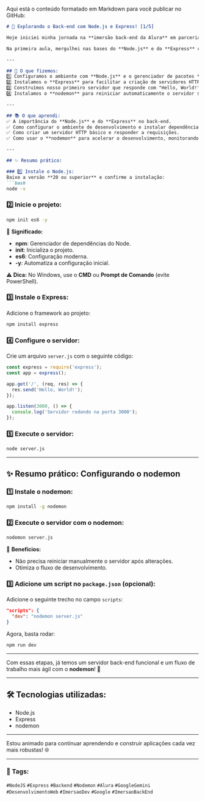 Aqui está o conteúdo formatado em Markdown para você publicar no GitHub:  

```markdown
# 🚀 Explorando o Back-end com Node.js e Express! [1/5]  

Hoje iniciei minha jornada na **imersão back-end da Alura** em parceria com o **Google Gemini**, e já estou super empolgado com o que aprendi! 💻✨  

Na primeira aula, mergulhei nas bases do **Node.js** e do **Express** com os incríveis professores **Guilherme Lima**, **André David** e **Juliana Amoasei**. Exploramos ferramentas que tornam o desenvolvimento back-end mais ágil e intuitivo.  

---

## 🔧 O que fizemos:  
1️⃣ Configuramos o ambiente com **Node.js** e o gerenciador de pacotes **npm**.  
2️⃣ Instalamos o **Express** para facilitar a criação de servidores HTTP.  
3️⃣ Construímos nosso primeiro servidor que responde com "Hello, World!" na porta 3000.  
4️⃣ Instalamos o **nodemon** para reiniciar automaticamente o servidor sempre que o código for alterado.  

---

## 📚 O que aprendi:  
✅ A importância do **Node.js** e do **Express** no back-end.  
✅ Como configurar o ambiente de desenvolvimento e instalar dependências.  
✅ Como criar um servidor HTTP básico e responder a requisições.  
✅ Como usar o **nodemon** para acelerar o desenvolvimento, monitorando alterações no código.  

---

## ✨ Resumo prático:  

### 1️⃣ Instale o Node.js:  
Baixe a versão **20 ou superior** e confirme a instalação:  
```bash
node -v
```

### 2️⃣ Inicie o projeto:  
```bash
npm init es6 -y
```
🔹 **Significado:**  
- **npm**: Gerenciador de dependências do Node.  
- **init**: Inicializa o projeto.  
- **es6**: Configuração moderna.  
- **-y**: Automatiza a configuração inicial.  

⚠️ **Dica:** No Windows, use o **CMD** ou **Prompt de Comando** (evite PowerShell).  

### 3️⃣ Instale o Express:  
Adicione o framework ao projeto:  
```bash
npm install express
```

### 4️⃣ Configure o servidor:  
Crie um arquivo `server.js` com o seguinte código:  
```javascript
const express = require('express');
const app = express();

app.get('/', (req, res) => {
  res.send('Hello, World!');
});

app.listen(3000, () => {
  console.log('Servidor rodando na porta 3000');
});
```

### 5️⃣ Execute o servidor:  
```bash
node server.js
```

---

## ✨ Resumo prático: Configurando o nodemon  

### 1️⃣ Instale o nodemon:  
```bash
npm install -g nodemon
```

### 2️⃣ Execute o servidor com o nodemon:  
```bash
nodemon server.js
```

🔹 **Benefícios:**  
- Não precisa reiniciar manualmente o servidor após alterações.  
- Otimiza o fluxo de desenvolvimento.  

### 3️⃣ Adicione um script no `package.json` (opcional):  
Adicione o seguinte trecho no campo `scripts`:  
```json
"scripts": {
  "dev": "nodemon server.js"
}
```  
Agora, basta rodar:  
```bash
npm run dev
```

---

Com essas etapas, já temos um servidor back-end funcional e um fluxo de trabalho mais ágil com o **nodemon**! 🚀  

---

## 🛠️ Tecnologias utilizadas:  
- Node.js  
- Express  
- nodemon  

---

Estou animado para continuar aprendendo e construir aplicações cada vez mais robustas! 🌐  

---

### 🌟 Tags:  
`#NodeJS` `#Express` `#Backend` `#Nodemon` `#Alura` `#GoogleGemini` `#DesenvolvimentoWeb` `#ImersaoDev` `#Google` `#ImersaoBackEnd`
```


